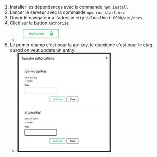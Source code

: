 1. Installer les dépendances avec la commande `npm install`
2. Lancer le serveur avec la commande `npm run start:dev`
3. Ouvrir le navigateur à l'adresse `http://localhost:8000/api/docs`
4. Click sur le button `Authorize`
    - <img src="./img/authorize.png" height="50"  width="150"/>
5. Le primer champ c'est pour la api-key, le duexième c'est pour le etag quand on veut update un entity:
    - <img src="./img/champ.png" height="320"  width="300"/>